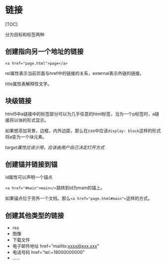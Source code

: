 # 链接

[TOC]

分为目标和标签两种

## 创建指向另一个地址的链接

`<a href="page.html">page</a>`

rel属性表示当前页面与href中的链接的关系，external表示外链的链接。

title属性表解释性文字。

## 块级链接

html5中a链接中的标签部分可以为几乎任意的html标签，当为一个p标签时，a链接将以块的形式显示。

如果想添加背景，边框，内外边距，那么在css中应该`display: block`这样的形式将a变为一个块元素。

*target属性应该少用，应该由用户自己决定打开方式*

## 创建锚并链接到锚

id属性可以声明一个锚点

`<a href="#main">main</>`跳转到id为main的锚上。

如果锚点位于另外一个文档，那么`<a href="page.html#main">`这样的方式。

## 创建其他类型的链接

* rss
* 图像
* 下载文件
* 电子邮件地址 href="maillto:xxxx@xxx.xxx"
* 电话号码 href="tel:+18000000000"
* …...

